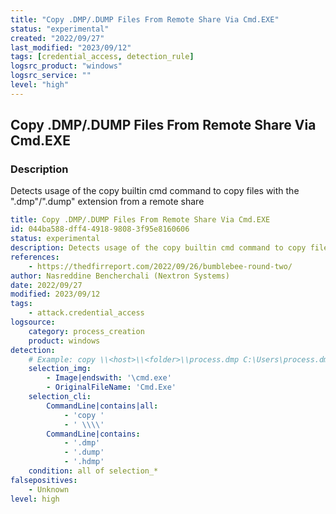 ```yaml
---
title: "Copy .DMP/.DUMP Files From Remote Share Via Cmd.EXE"
status: "experimental"
created: "2022/09/27"
last_modified: "2023/09/12"
tags: [credential_access, detection_rule]
logsrc_product: "windows"
logsrc_service: ""
level: "high"
---
```


## Copy .DMP/.DUMP Files From Remote Share Via Cmd.EXE

### Description

Detects usage of the copy builtin cmd command to copy files with the ".dmp"/".dump" extension from a remote share

```yml
title: Copy .DMP/.DUMP Files From Remote Share Via Cmd.EXE
id: 044ba588-dff4-4918-9808-3f95e8160606
status: experimental
description: Detects usage of the copy builtin cmd command to copy files with the ".dmp"/".dump" extension from a remote share
references:
    - https://thedfirreport.com/2022/09/26/bumblebee-round-two/
author: Nasreddine Bencherchali (Nextron Systems)
date: 2022/09/27
modified: 2023/09/12
tags:
    - attack.credential_access
logsource:
    category: process_creation
    product: windows
detection:
    # Example: copy \\<host>\\<folder>\\process.dmp C:\Users\process.dmp
    selection_img:
        - Image|endswith: '\cmd.exe'
        - OriginalFileName: 'Cmd.Exe'
    selection_cli:
        CommandLine|contains|all:
            - 'copy '
            - ' \\\\'
        CommandLine|contains:
            - '.dmp'
            - '.dump'
            - '.hdmp'
    condition: all of selection_*
falsepositives:
    - Unknown
level: high

```
